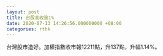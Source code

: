```yaml
---
layout: post
title: 台股高收逾1%
date: 2020-07-13 14:26:56.000000000 +08:00
categories: rthk
---
```


台灣股市造好。加權指數收市報12211點，升137點，升幅1.14%。
